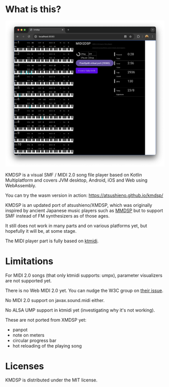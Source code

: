 # What is this?

![kmdsp sshot](docs/images/kmdsp-sshot.png)

KMDSP is a visual SMF / MIDI 2.0 song file player based on Kotlin Multiplatform and covers JVM desktop, Android, iOS and Web using WebAssembly.

You can try the wasm version in action: https://atsushieno.github.io/kmdsp/

KMDSP is an updated port of atsushieno/XMDSP, which was originally inspired by ancient Japanese music players such as [MMDSP](https://github.com/gaolay/MMDSP) but to support SMF instead of FM synthesizers as of those ages.

It still does not work in many parts and on various platforms yet, but hopefully it will be, at some stage.

The MIDI player part is fully based on [ktmidi](https://github.com/atsushieno/ktmidi).

# Limitations

For MIDI 2.0 songs (that only ktmidi supports: umpx), parameter visualizers are not supported yet.

There is no Web MIDI 2.0 yet. You can nudge the W3C group on [their issue](https://github.com/WebAudio/web-midi-api/issues/211).

No MIDI 2.0 support on javax.sound.midi either.

No ALSA UMP support in ktmidi yet (investigating why it's not working).

These are not ported from XMDSP yet:

- panpot
- note on meters
- circular progress bar
- hot reloading of the playing song

# Licenses

KMDSP is distributed under the MIT license.

